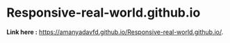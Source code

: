 # Responsive-real-world.github.io
<strong>Link here :</strong> https://amanyadavfd.github.io/Responsive-real-world.github.io/.
